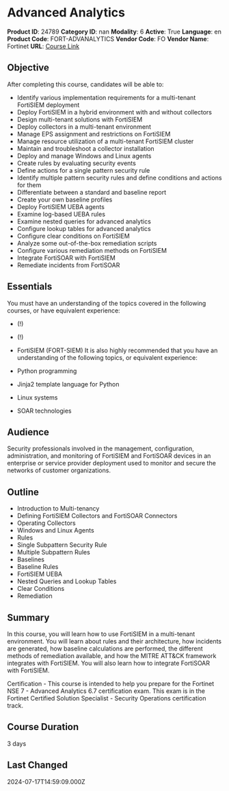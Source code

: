 # Advanced Analytics

**Product ID**: 24789
**Category ID**: nan
**Modality**: 6
**Active**: True
**Language**: en
**Product Code**: FORT-ADVANALYTICS
**Vendor Code**: FO
**Vendor Name**: Fortinet
**URL**: [Course Link](https://www.fastlaneus.com/course/fortinet-fort-advanalytics)

## Objective
After completing this course, candidates will be able to: 


- Identify various implementation requirements for a multi-tenant FortiSIEM deployment
- Deploy FortiSIEM in a hybrid environment with and without collectors
- Design multi-tenant solutions with FortiSIEM
- Deploy collectors in a multi-tenant environment
- Manage EPS assignment and restrictions on FortiSIEM
- Manage resource utilization of a multi-tenant FortiSIEM cluster
- Maintain and troubleshoot a collector installation
- Deploy and manage Windows and Linux agents
- Create rules by evaluating security events
- Define actions for a single pattern security rule
- Identify multiple pattern security rules and define conditions and actions for them
- Differentiate between a standard and baseline report
- Create your own baseline profiles
- Deploy FortiSIEM UEBA agents
- Examine log-based UEBA rules
- Examine nested queries for advanced analytics
- Configure lookup tables for advanced analytics
- Configure clear conditions on FortiSIEM
- Analyze some out-of-the-box remediation scripts
- Configure various remediation methods on FortiSIEM
- Integrate FortiSOAR with FortiSIEM
- Remediate incidents from FortiSOAR

## Essentials
You must have an understanding of the topics covered in the following courses, or have equivalent experience:



- (!)
- (!)
- FortiSIEM (FORT-SIEM)
It is also highly recommended that you have an understanding of the following topics, or equivalent experience: 



- Python programming
- Jinja2 template language for Python
- Linux systems
- SOAR technologies

## Audience
Security professionals involved in the management, configuration, administration, and monitoring of FortiSIEM and FortiSOAR devices in an enterprise or service provider deployment used to monitor and secure the networks of customer organizations.

## Outline
- Introduction to Multi-tenancy
- Defining FortiSIEM Collectors and FortiSOAR Connectors
- Operating Collectors
- Windows and Linux Agents
- Rules
- Single Subpattern Security Rule
- Multiple Subpattern Rules
- Baselines
- Baseline Rules
- FortiSIEM UEBA
- Nested Queries and Lookup Tables
- Clear Conditions
- Remediation

## Summary
In this course, you will learn how to use FortiSIEM in a multi-tenant environment. You will learn about rules and their architecture, how incidents are generated, how baseline calculations are performed, the different methods of remediation available, and how the MITRE ATT&CK framework integrates with FortiSIEM. You will also learn how to integrate FortiSOAR with FortiSIEM.

Certification - This course is intended to help you prepare for the Fortinet NSE 7 - Advanced Analytics 6.7 certification exam. This exam is in the Fortinet Certified Solution Specialist - Security Operations certification track.

## Course Duration
3 days

## Last Changed
2024-07-17T14:59:09.000Z

